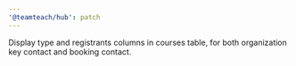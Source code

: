 ```yaml
---
'@teamteach/hub': patch
---
```


Display type and registrants columns in courses table, for both organization key contact and booking contact.
